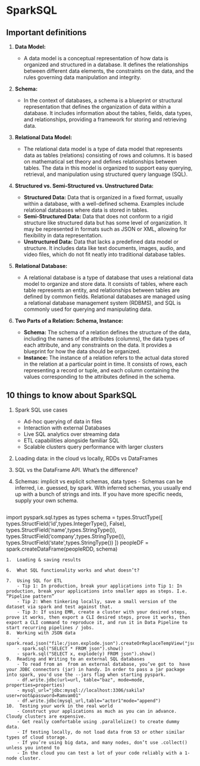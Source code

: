# SparkSQL

## Important definitions

1. **Data Model:**
   - A data model is a conceptual representation of how data is organized and structured in a database. It defines the relationships between different data elements, the constraints on the data, and the rules governing data manipulation and integrity.

2. **Schema:**
   - In the context of databases, a schema is a blueprint or structural representation that defines the organization of data within a database. It includes information about the tables, fields, data types, and relationships, providing a framework for storing and retrieving data.

3. **Relational Data Model:**
   - The relational data model is a type of data model that represents data as tables (relations) consisting of rows and columns. It is based on mathematical set theory and defines relationships between tables. The data in this model is organized to support easy querying, retrieval, and manipulation using structured query language (SQL).

4. **Structured vs. Semi-Structured vs. Unstructured Data:**
   - **Structured Data:** Data that is organized in a fixed format, usually within a database, with a well-defined schema. Examples include relational databases where data is stored in tables.
   - **Semi-Structured Data:** Data that does not conform to a rigid structure like structured data but has some level of organization. It may be represented in formats such as JSON or XML, allowing for flexibility in data representation.
   - **Unstructured Data:** Data that lacks a predefined data model or structure. It includes data like text documents, images, audio, and video files, which do not fit neatly into traditional database tables.

5. **Relational Database:**
   - A relational database is a type of database that uses a relational data model to organize and store data. It consists of tables, where each table represents an entity, and relationships between tables are defined by common fields. Relational databases are managed using a relational database management system (RDBMS), and SQL is commonly used for querying and manipulating data.

6. **Two Parts of a Relation: Schema, Instance:**
   - **Schema:** The schema of a relation defines the structure of the data, including the names of the attributes (columns), the data types of each attribute, and any constraints on the data. It provides a blueprint for how the data should be organized.
   - **Instance:** The instance of a relation refers to the actual data stored in the relation at a particular point in time. It consists of rows, each representing a record or tuple, and each column containing the values corresponding to the attributes defined in the schema.

## 10 things to know about SparkSQL
1.  Spark SQL use cases
	- Ad-hoc querying of data in files
	- Interaction with external Databases
	- Live SQL analytics over streaming data
	- ETL capabilities alongside familiar SQL
	- Scalable clusters query performance with larger clusters
    
2.  Loading data: in the cloud vs locally, RDDs vs DataFrames

3.  SQL vs the DataFrame API. What’s the difference?
    
4.  Schemas: implicit vs explicit schemas, data types - Schemas can be inferred, i.e. guessed, by spark. With inferred schemas, you usually end up with a bunch of strings and ints. If you have more specific needs, supply your own schema.
	```python
import pyspark.sql.types as types
schema = types.StructType([ types.StructField(‘id',types.IntegerType(), False), types.StructField(‘name',types.StringType()),						   types.StructField(‘company',types.StringType()),
types.StructField(‘state',types.StringType())
				  ])
peopleDF = spark.createDataFrame(peopleRDD, schema)
```
1.  Loading & saving results
    
6.  What SQL functionality works and what doesn’t?
    
7.  Using SQL for ETL
	- Tip 1: In production, break your applications into Tip 1: In production, break your applications into smaller apps as steps. I.e. “Pipeline pattern” 
	- Tip 2: When tinkering locally, save a small version of the dataset via spark and test against that.
	- Tip 3: If using EMR, create a cluster with your desired steps, prove it works, then export a CLI desired steps, prove it works, then export a CLI command to reproduce it, and run it in Data Pipeline to start recurring pipelines / jobs.
8.  Working with JSON data
	- spark.read.json("file:/json.explode.json").createOrReplaceTempView("json")
	- spark.sql("SELECT * FROM json").show()
	- spark.sql("SELECT x, explode(y) FROM json").show()
9.  Reading and Writing to an external SQL databases
	- To read from an  from an external database, you’ve got to  have your JDBC connectors (jar) in handy. In order to pass a jar package into spark, you'd use the --jars flag when starting pyspark.
	- df.write.jdbc(url=url, table="baz", mode=mode, properties=properties)
	- mysql_url="jdbc:mysql://localhost:3306/sakila?user=root&password=Ramvam01"
	- df.write.jdbc(mysql_url,table="actor1"mode="append")
10.  Testing your work in the real world
	- Construct your applications as much as you can in advance. Cloudy clusters are expensive.
	- Get really comfortable using .parallelize() to create dummy data.
	- If testing locally, do not load data from S3 or other similar types of cloud storage.
	- If you’re using big data, and many nodes, don’t use .collect() unless you intend to
	- In the cloud you can test a lot of your code reliably with a 1-node cluster.

